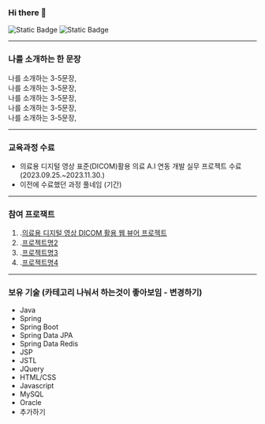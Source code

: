 ### Hi there 👋
![Static Badge](https://img.shields.io/badge/MyBadge-blue)
![Static Badge](https://img.shields.io/badge/Spring-6DB33F?style=flag-square&logo=Spring&logoColor=white)

---

### 나를 소개하는 한 문장
나를 소개하는 3-5문장, <br>
나를 소개하는 3-5문장, <br>
나를 소개하는 3-5문장, <br>
나를 소개하는 3-5문장, <br>
나를 소개하는 3-5문장, <br>

---

### 교육과정 수료
* 의료용 디지털 영상 표준(DICOM)활용 의료 A.I 연동 개발 실무 프로젝트 수료 (2023.09.25.~2023.11.30.)
* 이전에 수료했던 과정 풀네임 (기간)

---

### 참여 프로잭트
1. .[의료용 디지털 영상 DICOM 활용 웹 뷰어 프로젝트](about:blank)
2. .[프로젝트명2](태스크툴주소)
3. .[프로젝트명3](깃헙리포지토리주소)
4. .[프로젝트명4](배포한사이트링크)


---

### 보유 기술 (카테고리 나눠서 하는것이 좋아보임 - 변경하기)
* Java
* Spring
* Spring Boot
* Spring Data JPA
* Spring Data Redis
* JSP
* JSTL
* JQuery
* HTML/CSS
* Javascript
* MySQL
* Oracle
* 추가하기
